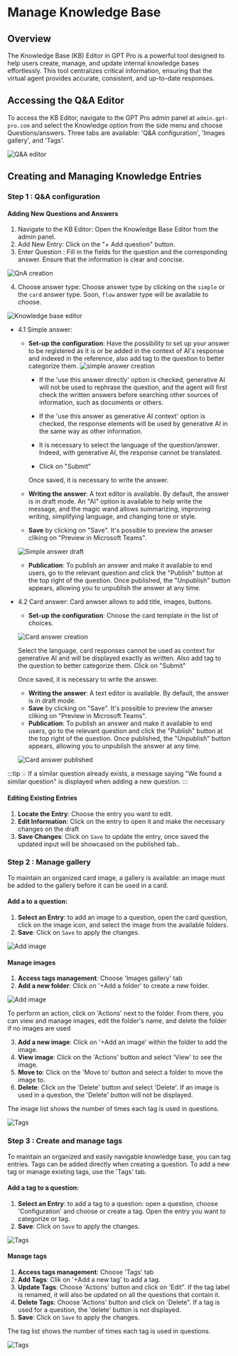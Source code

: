 # Manage Knowledge Base

## Overview

The Knowledge Base (KB) Editor in GPT Pro is a powerful tool designed to help users create, manage, and update internal knowledge bases effortlessly. This tool centralizes critical information, ensuring that the virtual agent provides accurate, consistent, and up-to-date responses.

## Accessing the Q&A Editor

To access the KB Editor, navigate to the GPT Pro admin panel at `admin.gpt-pro.com` and select the Knowledge option from the side menu and choose Questions/answers. Three tabs are available: 'Q&A configuration', 'Images gallery', and 'Tags'.

![Q&A editor](/assets/img/gpt/QnA-editor.png)

## Creating and Managing Knowledge Entries
### Step 1 : Q&A configuration ###
#### Adding New Questions and Answers
1.	Navigate to the KB Editor: Open the Knowledge Base Editor from the admin panel.
2.	Add New Entry: Click on the "+ Add  question" button.
3.	Enter Question : Fill in the fields for the question and the corresponding answer. Ensure that the information is clear and concise.

![QnA creation](/assets/img/gpt/QnA-creation.png)

4.	Choose answer type: Choose answer type by clicking on the `simple` or the `card` answer type. 
Soon, `flow` answer type will be available to choose.

![Knowledge base editor](/assets/img/gpt/answer-type.png)

- 4.1 Simple answer:
  - **Set-up the configuration**: Have the possibility to set up your answer to be registered as it is or be added in the context of AI's response and indexed in the reference, also add tag to the question to better categorize them.
![simple answer creation](/assets/img/gpt/simple-answer-creation.png)

      - If the 'use this answer directly' option is checked, generative AI will not be used to rephrase the question, and the agent will first check the written answers before searching other sources of information, such as documents or others. 
     - If the 'use this answer as generative AI context' option is checked, the response elements will be used by generative AI in the same way as other information.
      - It is necessary to select the language of the question/answer. Indeed, with generative AI, the response cannot be translated. 
  
    - Click on "Submit" 

    Once saved, it is necessary to write the answer.
   - **Writing the answer**: A text editor is available. By default, the answer is in draft mode. An "AI" option is available to help write the message, and the magic wand allows summarizing, improving writing, simplifying language, and changing tone or style.
    - **Save** by clicking on "Save". It's possible to preview the anwser cliking on "Preview in Microsoft Teams".
    
    
    
   ![Simple answer draft](/assets/img/gpt/simple-answer-draft.png)


   - **Publication**: To publish an answer and make it available to end users, go to the relevant question and click the "Publish" button at the top right of the question. Once published, the "Unpublish" button appears, allowing you to unpublish the answer at any time.

- 4.2 Card answer:
Card anwser allows to add title, images, buttons.
  - **Set-up the configuration**:  Choose the card template in the list of choices. 
  
  ![Card answer creation](/assets/img/gpt/card-answer-creation.png)
  
  Select the language, card responses cannot be used as context for generative AI and will be displayed exactly as written. Also add tag to the question to better categorize them.
  Click on "Submit" 

    Once saved, it is necessary to write the answer.
   - **Writing the answer**: A text editor is available. By default, the answer is in draft mode. 
   - **Save** by clicking on "Save". It's possible to preview the anwser cliking on "Preview in Microsoft Teams".
   - **Publication**: To publish an answer and make it available to end users, go to the relevant question and click the "Publish" button at the top right of the question. Once published, the "Unpublish" button appears, allowing you to unpublish the answer at any time.
           
  ![Card answer published](/assets/img/gpt/card-answer-published.png)

:::tip
💡 If a similar question already exists, a message saying "We found a similar question" is displayed when adding a new question.
:::



#### Editing Existing Entries

1. **Locate the Entry**: Choose the entry you want to edit.
2. **Edit Information**: Click on the entry to open it and make the necessary changes on the draft
3. **Save Changes**: Click on `Save` to update the entry, once saved the updated input will be showcased on the published tab..

### Step 2 : Manage gallery ###
To maintain an organized card image, a gallery is available:  an image must be added to the gallery before it can be used in a card.
#### Add a to a question:
1. **Select an Entry**: to add an image to a question, open the card question, click on the image icon, and select the image from the available folders.
2. **Save**: Click on `Save` to apply the changes.

 ![Add image](/assets/img/gpt/add-image.png)


#### Manage images

1. **Access tags management**: Choose 'Images gallery' tab
2. **Add a new folder**: Click on '+Add a folder' to create a new folder.

 ![Add image](/assets/img/gpt/add-folder.png)

  To perform an action, click on 'Actions' next to the folder. From there, you can view and manage images, edit the folder's name, and delete the folder if no images are used

3. **Add a new image**: Click on '+Add an image' within the folder to add the image.
3. **View image**: Click on the 'Actions' button and select 'View' to see the image.
4. **Move to**: Click on the 'Move to' button and select a folder to move the image to.
5. **Delete**: Click on the 'Delete' button and select 'Delete'. If an image is used in a question, the 'Delete' button will not be displayed.

The image list shows the number of times each tag is used in questions.

 ![Tags](/assets/img/gpt/images-list.png)

### Step 3 : Create and manage tags ###
To maintain an organized and easily navigable knowledge base, you can tag entries. Tags can be added directly when creating a question. To add a new tag or manage existing tags, use the 'Tags' tab.
#### Add a tag to a question:
1. **Select an Entry**: to add a tag to a question: open a question, choose 'Configuration' and choose or create a tag.
Open the entry you want to categorize or tag.
2. **Save**: Click on `Save` to apply the changes.

![Tags](/assets/img/gpt/add-tag.png)


#### Manage tags

1. **Access tags management**: Choose 'Tags' tab
2. **Add Tags**: Clik on '+Add a new tag' to add a tag.
3. **Update Tags**: Choose 'Actions' button and click on 'Edit". If the tag label is renamed, it will also be updated on all the questions that contain it.
4. **Delete Tags**: Choose 'Actions' button and click on 'Delete". If a tag is used for a question, the 'delete' button is not displayed.
5. **Save**: Click on `Save` to apply the changes.

The tag list shows the number of times each tag is used in questions.

 ![Tags](/assets/img/gpt/tags.png)

<Intercom />
<Hubspot />
<Clarity />
<GoogleAnalytics />